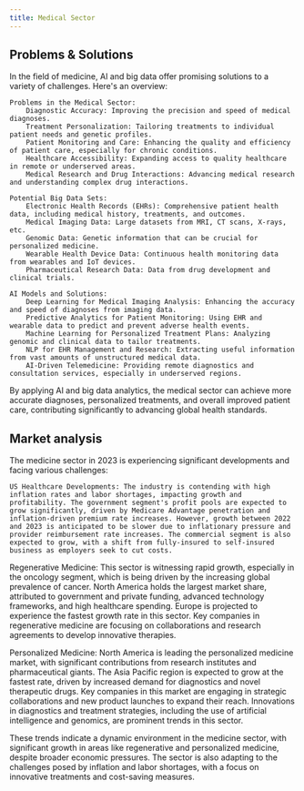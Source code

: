 ```yaml
---
title: Medical Sector
---
```


## Problems & Solutions

In the field of medicine, AI and big data offer promising solutions to a variety of challenges. Here's an overview:

    Problems in the Medical Sector:
        Diagnostic Accuracy: Improving the precision and speed of medical diagnoses.
        Treatment Personalization: Tailoring treatments to individual patient needs and genetic profiles.
        Patient Monitoring and Care: Enhancing the quality and efficiency of patient care, especially for chronic conditions.
        Healthcare Accessibility: Expanding access to quality healthcare in remote or underserved areas.
        Medical Research and Drug Interactions: Advancing medical research and understanding complex drug interactions.

    Potential Big Data Sets:
        Electronic Health Records (EHRs): Comprehensive patient health data, including medical history, treatments, and outcomes.
        Medical Imaging Data: Large datasets from MRI, CT scans, X-rays, etc.
        Genomic Data: Genetic information that can be crucial for personalized medicine.
        Wearable Health Device Data: Continuous health monitoring data from wearables and IoT devices.
        Pharmaceutical Research Data: Data from drug development and clinical trials.

    AI Models and Solutions:
        Deep Learning for Medical Imaging Analysis: Enhancing the accuracy and speed of diagnoses from imaging data.
        Predictive Analytics for Patient Monitoring: Using EHR and wearable data to predict and prevent adverse health events.
        Machine Learning for Personalized Treatment Plans: Analyzing genomic and clinical data to tailor treatments.
        NLP for EHR Management and Research: Extracting useful information from vast amounts of unstructured medical data.
        AI-Driven Telemedicine: Providing remote diagnostics and consultation services, especially in underserved regions.

By applying AI and big data analytics, the medical sector can achieve more accurate diagnoses, personalized treatments, and overall improved patient care, contributing significantly to advancing global health standards.

## Market analysis

The medicine sector in 2023 is experiencing significant developments and facing various challenges:

    US Healthcare Developments: The industry is contending with high inflation rates and labor shortages, impacting growth and profitability. The government segment's profit pools are expected to grow significantly, driven by Medicare Advantage penetration and inflation-driven premium rate increases. However, growth between 2022 and 2023 is anticipated to be slower due to inflationary pressure and provider reimbursement rate increases. The commercial segment is also expected to grow, with a shift from fully-insured to self-insured business as employers seek to cut costs​.

Regenerative Medicine: This sector is witnessing rapid growth, especially in the oncology segment, which is being driven by the increasing global prevalence of cancer. North America holds the largest market share, attributed to government and private funding, advanced technology frameworks, and high healthcare spending. Europe is projected to experience the fastest growth rate in this sector. Key companies in regenerative medicine are focusing on collaborations and research agreements to develop innovative therapies​.

Personalized Medicine: North America is leading the personalized medicine market, with significant contributions from research institutes and pharmaceutical giants. The Asia Pacific region is expected to grow at the fastest rate, driven by increased demand for diagnostics and novel therapeutic drugs. Key companies in this market are engaging in strategic collaborations and new product launches to expand their reach. Innovations in diagnostics and treatment strategies, including the use of artificial intelligence and genomics, are prominent trends in this sector​​.

These trends indicate a dynamic environment in the medicine sector, with significant growth in areas like regenerative and personalized medicine, despite broader economic pressures. The sector is also adapting to the challenges posed by inflation and labor shortages, with a focus on innovative treatments and cost-saving measures.
